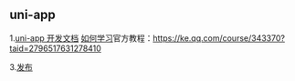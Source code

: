 ## uni-app

1.[uni-app 开发文档](https://uniapp.dcloud.net.cn/README)
[如何学习](https://uniapp.dcloud.net.cn/resource)官方教程：https://ke.qq.com/course/343370?taid=2796517631278410

3.[发布](https://uniapp.dcloud.net.cn/quickstart?id=发布uni-app)

